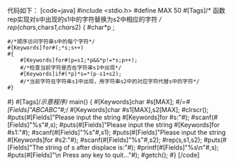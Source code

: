 代码如下：
[code=java]
#include <stdio.h>
#define MAX 50
#[Tags]/* 函数rep实现对s中出现的s1中的字符替换为s2中相应的字符 */
rep(char*s,char*s1,char*s2)
{
    #char*p ;
    
    #/*顺序访问字符串s中的每个字符*/
    #[Keywords]for#(;*s;s++)
    #{
        #[Keywords]for#(p=s1;*p&&*p!=*s;p++);
        #/*检查当前字符是否在字符串s1中出现*/
        #[Keywords]if#(*p)*s=*(p-s1+s2);
        #/*当前字符在字符串s1中出现，用字符串s2中的对应字符代替s中的字符*/
    #}
#}
#[Tags]/*示意程序*/
main()
{
    #[Keywords]char #s[MAX];
    #/*=#[Fields]"ABCABC"#;*/
    #[Keywords]char #s1[MAX],s2[MAX];
    #clrscr();
    #puts(#[Fields]"Please input the string #[Keywords]for #s:"#);
    #scanf(#[Fields]"%s"#,s);
    #puts(#[Fields]"Please input the string #[Keywords]for #s1:"#);
    #scanf(#[Fields]"%s"#,s1);
    #puts(#[Fields]"Please input the string #[Keywords]for #s2:"#);
    #scanf(#[Fields]"%s"#,s2);
    #rep(s,s1,s2);
    #puts(#[Fields]"The string of s after displace is:"#);
    #printf(#[Fields]"%s\n"#,s);
    #puts(#[Fields]"\n Press any key to quit..."#);
    #getch();
#}
[/code]